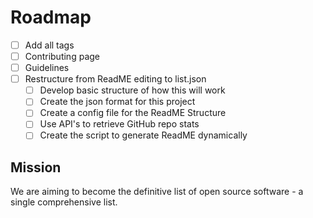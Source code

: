 
# Roadmap

- [ ] Add all tags
- [ ] Contributing page
- [ ] Guidelines
- [ ] Restructure from ReadME editing to list.json
  - [ ] Develop basic structure of how this will work
  - [ ] Create the json format for this project
  - [ ] Create a config file for the ReadME Structure
  - [ ] Use API's to retrieve GitHub repo stats
  - [ ] Create the script to generate ReadME dynamically

## Mission
We are aiming to become the definitive list of open source software - a single comprehensive list.


